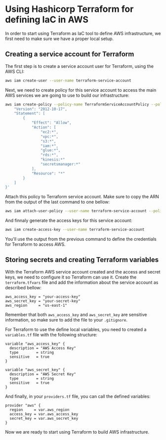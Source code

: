 # Using Hashicorp Terraform for defining IaC in AWS
In order to start using Terraform as IaC tool to define AWS infrastructure, we first need to make sure we have a proper local setup.

## Creating a service account for Terraform
The first step is to create a service account user for Terraform, using the AWS CLI:
```bash
aws iam create-user --user-name terraform-service-account
```
Next, we need to create policy for this service account to access the main AWS services we are going to use to build our infrastructure:
```bash
aws iam create-policy --policy-name TerraformServiceAccountPolicy --policy-document '{
    "Version": "2012-10-17",
    "Statement": [
        {
            "Effect": "Allow",
            "Action": [
                "ec2:*",
                "vpc:*",
                "s3:*",
                "iam:*",
                "glue:*",
                "rds:*",
                "kinesis:*"
                "secretsmanager:*"
            ],
            "Resource": "*"
        }
    ]
}'
```
Attach this policy to Terraform service account. Make sure to copy the ARN from the output of the last command to one bellow:
```bash
aws iam attach-user-policy --user-name terraform-service-account --policy-arn arn:aws:iam::823508979989:policy/TerraformServiceAccountPolicy
```
And finnaly generate the access keys for this service account:
```bash
aws iam create-access-key --user-name terraform-service-account
```
You'll use the output from the previous command to define the credentials for Terraform to access AWS.

## Storing secrets and creating Terraform variables
With the Terraform AWS service account created and the access and secret keys, we need to configure it so Terraform can use it. Create the `terraform.tfvars` file and add the information about the service account as described bellow:
```text
aws_access_key = "your-access-key"
aws_secret_key = "your-secret-key"
aws_region     = "us-east-1"
```

Remember that both `aws_access_key` and `aws_secret_key` are sensitive information, so make sure to add the file to your `.gitignore`.

For Terraform to use the define local variables, you need to created a `variables.tf` file with the following structure:
```text
variable "aws_access_key" {
  description = "AWS Access Key"
  type        = string
  sensitive   = true
}

variable "aws_secret_key" {
  description = "AWS Secret Key"
  type        = string
  sensitive   = true
}
```
And finally, in your `providers.tf` file, you can call the defined variables:
```text
provider "aws" {
  region     = var.aws_region
  access_key = var.aws_access_key
  secret_key = var.aws_secret_key
}
```
Now we are ready to start using Terraform to build AWS infrastructure.




